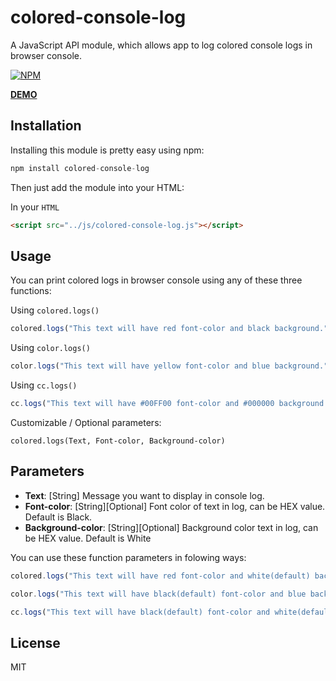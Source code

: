 # colored-console-log

A JavaScript API module, which allows app to log colored console logs in browser console.

[![NPM](https://nodei.co/npm/colored-console-log.png?downloads=true)](https://nodei.co/npm/colored-console-log/)

**[DEMO](http://www.aniket.co/labs/cc-logs/demo/)**

## Installation
Installing this module is pretty easy using npm:

```python
npm install colored-console-log
```
Then just add the module into your HTML:

In your `HTML`

```HTML
<script src="../js/colored-console-log.js"></script>
```

## Usage
You can print colored logs in browser console using any of these three functions:

Using `colored.logs()`

```javascript
colored.logs("This text will have red font-color and black background.", "red", "black");
```

Using `color.logs()`

```javascript
color.logs("This text will have yellow font-color and blue background.", "yellow", "blue");
```

Using `cc.logs()`

```javascript
cc.logs("This text will have #00FF00 font-color and #000000 background.", "#00FF00", "#000000");
```

Customizable / Optional parameters:

`colored.logs(Text, Font-color, Background-color)`

## Parameters

- **Text**: [String] Message you want to display in console log.
- **Font-color**: [String][Optional] Font color of text in log, can be HEX value. Default is Black.
- **Background-color**: [String][Optional] Background color text in log, can be HEX value. Default is White

You can use these function parameters in folowing ways:

```javascript
colored.logs("This text will have red font-color and white(default) background.", "red");

color.logs("This text will have black(default) font-color and blue background.", "", "blue");

cc.logs("This text will have black(default) font-color and white(default) background.");
```

## License
MIT
